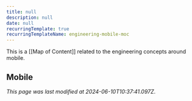 ```yaml
---
title: null
description: null
date: null
recurringTemplate: true
recurringTemplateName: engineering-mobile-moc
---
```


This is a [[Map of Content]] related to the engineering concepts around mobile.

## Mobile

_This page was last modified at 2024-06-10T10:37:41.097Z_.

